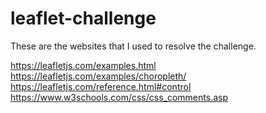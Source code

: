 # leaflet-challenge

These are the websites that I used to resolve the challenge.

https://leafletjs.com/examples.html
https://leafletjs.com/examples/choropleth/
https://leafletjs.com/reference.html#control
https://www.w3schools.com/css/css_comments.asp